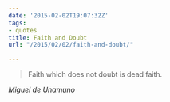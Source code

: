```yaml
---
date: '2015-02-02T19:07:32Z'
tags:
- quotes
title: Faith and Doubt
url: "/2015/02/02/faith-and-doubt/"

---
```

<blockquote class="big">Faith which does not doubt is dead faith.</blockquote>

<cite class="big">Miguel de Unamuno</cite>


